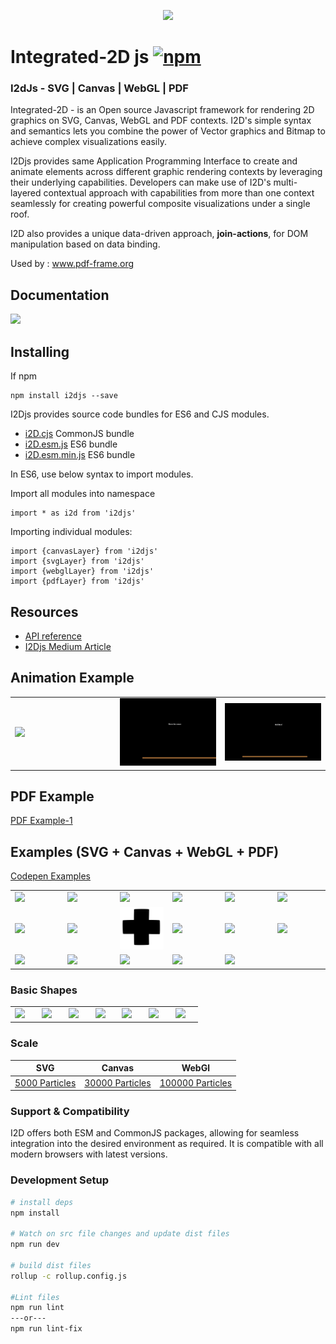 <p align="center">
  <img src="https://github.com/I2Djs/I2Djs/blob/master/i2djsLogo.png?raw=true" width=500>
</p>

# Integrated-2D js [![npm](https://img.shields.io/npm/v/i2djs.svg)](https://www.npmjs.com/package/i2djs)

### I2dJs - SVG | Canvas | WebGL | PDF

Integrated-2D - is an Open source Javascript framework for rendering 2D graphics on SVG, Canvas, WebGL and PDF contexts. I2D's simple syntax and semantics lets you combine the power of Vector graphics and Bitmap to achieve complex visualizations easily.

I2Djs provides same Application Programming Interface to create and animate elements across different graphic rendering contexts by leveraging their underlying capabilities. Developers can make use of I2D's multi-layered contextual approach with capabilities from more than one context seamlessly for creating powerful composite visualizations under a single roof.

I2D also provides a unique data-driven approach, **join-actions**, for DOM manipulation based on data binding.

Used by : <a href="https://www.pdf-frame.org"> www.pdf-frame.org </a>

## Documentation

<a href="https://nswamy14.gitbook.io/i2djs-v5/"><img width='150' src="https://raw.githubusercontent.com/I2Djs/I2Djs/snaps/examples/snaps/gitbookIcon.png"></a>

## Installing

If npm

```
npm install i2djs --save
```

I2Djs provides source code bundles for ES6 and CJS modules.

-   [i2D.cjs](https://raw.githubusercontent.com/I2djs/I2D/master/dist/i2d.cjs) CommonJS bundle
-   [i2D.esm.js](https://raw.githubusercontent.com/I2djs/I2D/master/dist/i2d.esm.js) ES6 bundle
-   [i2D.esm.min.js](https://raw.githubusercontent.com/I2djs/I2D/master/dist/i2d.esm.min.js) ES6 bundle

In ES6, use below syntax to import modules.

Import all modules into namespace

```
import * as i2d from 'i2djs'
```

Importing individual modules:

```
import {canvasLayer} from 'i2djs'
import {svgLayer} from 'i2djs'
import {webglLayer} from 'i2djs'
import {pdfLayer} from 'i2djs'
```

## Resources

-   [API reference](https://nswamy14.gitbook.io/i2djs-v5)
-   [I2Djs Medium Article](https://medium.com/@narayanaswamy14/i2djs-integrated-2d-js-328549ef642)

## Animation Example

<table>
    <tr>
      <td width="33%"><a href="https://codepen.io/nswamy14/pen/WNvdqJg">
        <img src="https://raw.githubusercontent.com/I2Djs/I2Djs/snaps/examples/snaps/gameloop.gif">
        </a>
      </td>
      <td width="33%"><a href="https://i2djs.github.io/I2Djs/examples/gameResources/I2Djs-matterjs-webgl.html">
        <img src="https://raw.githubusercontent.com/I2Djs/I2Djs/snaps/examples/snaps/anime-2.gif">
        </a>
      </td>
      <td width="33%"><a href="https://i2djs.github.io/I2Djs/examples/gameResources/I2Djs-matterjs2-canvas.html">
        <img src="https://raw.githubusercontent.com/I2Djs/I2Djs/snaps/examples/snaps/anim-1.gif">
        </a>
      </td>
    </tr>
</table>

## PDF Example

<a href="https://xxsmny.csb.app/">PDF Example-1 </a>

## Examples (SVG + Canvas + WebGL + PDF)

[Codepen Examples](https://codepen.io/search/pens?q=i2djs)

<table>
    <tr>
      <td width="15%"><a href="https://i2djs.github.io/I2Djs/examples/webGL/imagePointsDistortion.html"><img src="https://raw.githubusercontent.com/I2Djs/I2Djs/snaps/examples/snaps/imageDistortion.gif"></a></td>
      <td width="15%"><a href="https://codepen.io/nswamy14/pen/YzXYaXq"><img src="https://raw.githubusercontent.com/I2Djs/I2Djs/snaps/examples/snaps/heatmapGif.gif"></a></td>
      <td width="15%"><a href="https://i2djs.github.io/I2Djs/examples/canvas/mouseEvent2.html"><img src="https://raw.githubusercontent.com/I2Djs/I2Djs/snaps/examples/snaps/mouse2Animation.gif"></a></td>
      <td width="15%"><a href="https://i2djs.github.io/I2Djs/examples/canvas/geoMap.html"><img src="https://raw.githubusercontent.com/I2Djs/I2Djs/snaps/examples/snaps/geoMap.png"></a></td>
      <td width="15%"><a href="https://i2djs.github.io/I2Djs/examples/canvas/mouseEvent.html"><img src="https://raw.githubusercontent.com/I2Djs/I2Djs/snaps/examples/snaps/mouseAnimation.gif"></a></td>
      <td width="15%"><a href="https://codepen.io/nswamy14/pen/WNvdqJg"><img src="https://raw.githubusercontent.com/I2Djs/I2Djs/snaps/examples/snaps/imageAnimation.gif"></a></td>
    </tr>
  <tr>
    <td width="15%"><a href="https://i2djs.github.io/I2Djs/examples/canvas/pathAnimator.html"><img  src="https://raw.githubusercontent.com/I2Djs/I2Djs/snaps/examples/snaps/PathAnimation.gif"></a></td>
    <td width="15%"><a href="https://codepen.io/nswamy14/pen/BVxjog"><img src="https://raw.githubusercontent.com/I2Djs/I2Djs/snaps/examples/snaps/attributeAnimation.gif"></a></td>
    <td width="15%"><a href="https://i2djs.github.io/I2Djs/examples/canvas/pathMorph.html"><img  src="https://raw.githubusercontent.com/I2Djs/I2Djs/snaps/examples/snaps/anime-3.gif"></a></td>
    <td width="15%"><a href="https://i2djs.github.io/I2Djs/examples/canvas/distortion.html"><img  src="https://raw.githubusercontent.com/I2Djs/I2Djs/snaps/examples/snaps/distortion.gif"></a></td>
    <td width="15%"><a href="https://i2djs.github.io/I2Djs/examples/canvas/radarAnimation.html"><img  src="https://raw.githubusercontent.com/I2Djs/I2Djs/snaps/examples/snaps/radarScanner.gif"></a></td>
    <td width="15%"><a href="https://i2djs.github.io/I2Djs/examples/canvas/sparklesAnimation.html"><img  src="https://raw.githubusercontent.com/I2Djs/I2Djs/snaps/examples/snaps/sparkles.gif"></a></td>
  </tr>
  <tr>
     <td width="15%"><a href="https://i2djs.github.io/I2Djs/examples/webGL/I2dAnimation.html"><img  src="https://raw.githubusercontent.com/I2Djs/I2Djs/snaps/examples/snaps/I2DAnimation.gif"></a></td>
    <td width="15%"><a href="https://codepen.io/nswamy14/pen/PEyvyK"><img src="https://raw.githubusercontent.com/I2Djs/I2Djs/snaps/examples/snaps/circleMoveMent.gif"></a></td>
    <td width="15%"><a href="https://i2djs.github.io/I2Djs/examples/canvas/graph.html"><img src="https://raw.githubusercontent.com/I2Djs/I2Djs/snaps/examples/snaps/graph.gif"></a></td>
        <td width="15%"><a href="https://i2djs.github.io/I2Djs/examples/webGL/hugegraph.html"><img src="https://raw.githubusercontent.com/I2Djs/I2Djs/snaps/examples/snaps/hugeGraph.gif"></a></td>
        <td width="15%"><a href="https://i2djs.github.io/I2Djs/examples/canvas/networkSystem.html"><img src="https://raw.githubusercontent.com/I2Djs/I2Djs/snaps/examples/snaps/graphAnimation.gif"></a></td>
  </tr>
</table>

### Basic Shapes

<table>
    <tr>
        <td width="10%"><a href="https://i2djs.github.io/I2Djs/examples/canvas/shapes.html"><img width="45" src="https://raw.githubusercontent.com/I2Djs/I2Djs/snaps/examples/snaps/square.png"></a></td>
        <td width="10%"><a href="https://i2djs.github.io/I2Djs/examples/canvas/shapes.html"><img width="50" src="https://raw.githubusercontent.com/I2Djs/I2Djs/snaps/examples/snaps/circle.png"></a></td>
        <td width="10%"><a href="https://i2djs.github.io/I2Djs/examples/canvas/shapes.html"><img width="50" src="https://raw.githubusercontent.com/I2Djs/I2Djs/snaps/examples/snaps/line.png"></a></td>
      <td width="10%"><a href="https://i2djs.github.io/I2Djs/examples/canvas/shapes.html"><img width="50" src="https://raw.githubusercontent.com/I2Djs/I2Djs/snaps/examples/snaps/polygon.png"></a></td>
      <td width="10%"><a href="https://i2djs.github.io/I2Djs/examples/canvas/shapes.html"><img width="50" src="https://raw.githubusercontent.com/I2Djs/I2Djs/snaps/examples/snaps/ellipse.png"></a></td>
      <td width="10%"><a href="https://i2djs.github.io/I2Djs/examples/canvas/shapes.html"><img width="50" src="https://raw.githubusercontent.com/I2Djs/I2Djs/snaps/examples/snaps/image.png"></a></td>
      <td width="10%"><a href="https://i2djs.github.io/I2Djs/examples/canvas/text.html"><img width="50" src="https://raw.githubusercontent.com/I2Djs/I2Djs/snaps/examples/snaps/text.png"></a></td>
    </tr>
</table>

### Scale

| SVG                                                                            | Canvas                                                                             | WebGl                                                                             |
| ------------------------------------------------------------------------------ | ---------------------------------------------------------------------------------- | --------------------------------------------------------------------------------- |
| [5000 Particles ](https://i2djs.github.io/I2Djs/examples/svg/distortion2.html) | [30000 Particles ](https://i2djs.github.io/I2Djs/examples/canvas/distortion2.html) | [100000 Particles ](https://i2djs.github.io/I2Djs/examples/webGL/distortion.html) |

### Support & Compatibility

I2D offers both ESM and CommonJS packages, allowing for seamless integration into the desired environment as required.
It is compatible with all modern browsers with latest versions.

### Development Setup

```bash
# install deps
npm install

# Watch on src file changes and update dist files
npm run dev

# build dist files
rollup -c rollup.config.js

#Lint files
npm run lint
---or---
npm run lint-fix
```
